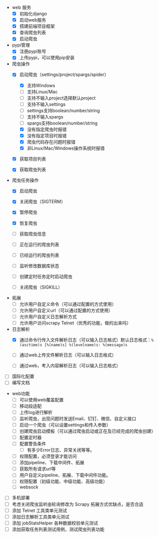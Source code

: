 - web 服务
    - [x] 初始化django
    - [x] 启动web服务
    - [x] 搭建前端项目框架
    - [x] 查询爬虫列表
    - [x] 启动爬虫

- pypi管理
    - [x] 注册pypi账号
    - [x] 上传pypi，可以使用pip安装    

- 爬虫操作
    - [x] 启动爬虫（settings/project/spargs/spider）
        - [x] 支持Windows
        - [ ] 支持Linux/Mac
        - [ ] 支持不输入project选择默认project
        - [ ] 支持不输入settings
        - [ ] settings支持boolean/number/string
        - [ ] 支持不输入spargs
        - [ ] spargs支持boolean/number/string
        - [x] 没有指定爬虫时报错
        - [x] 没有指定项目时报错
        - [x] 爬虫代码存在问题时报错
        - [x] 非Linux/Mac/Windows操作系统时报错
    - [x] 获取项目列表
    - [x] 获取爬虫列表


- 爬虫任务操作
    - [x] 启动爬虫
    - [x] 关闭爬虫（SIGTERM）
    - [x] 暂停爬虫
    - [x] 恢复爬虫
    - [ ] 获取爬虫信息
    - [ ] 正在运行的爬虫列表
    - [ ] 已经运行的爬虫列表
    - [ ] 监听修改数据库状态
    - [ ] 创建定时任务定时启动爬虫
    - [ ] 关闭爬虫（SIGKILL）
    
    
- 拓展
    - [ ] 允许用户自定义命令（可以通过配置的方式使用）
    - [ ] 允许用户自定义url（可以通过配置的方式使用）
    - [ ] 允许用户自定义日志解析方式
    - [ ] 允许用户访问scrapy Telnet（优秀的功能，做的出来吗）
    
- 日志解析
    - [x] 通过命令行传入文件解析日志（可以输入日志格式）默认日志格式：`%(asctime)s [%(name)s] %(levelname)s: %(message)s`
    - [ ] 通过web上传文件解析日志（可以输入日志格式）
    - [ ] 通过web，考入内容解析日志（可以输入日志格式）
     
    
- [ ] 国际化配置
- [ ] 编写文档
- web功能
    - [ ] 可以使用web覆盖配置
    - [ ] 移动段适配
    - [ ] 上传log进行解析
    - [ ] 监听爬虫，出现问题时发送Email、钉钉、微信、自定义接口
    - [ ] 启动一个爬虫（可以设置settings和传入参数）
    - [ ] 创建爬虫启动模板（可以通过爬虫启动或正在及已经完成的爬虫创建）
    - [ ] 配置定时器
    - [ ] 配置警告条件
        - [ ] 有多少Error日志、异常关闭等等。 
    - [ ] 权限配置，必须登录才能访问
    - [ ] 添加pipeline、下载中间件、拓展
    - [ ] 获取所有请求url等
    - [ ] 用户自定义pipeline、拓展、下载中间件功能。
    - [ ] 权限配置（初级功能、中级功能、高级功能）
    - [ ] websock   
    
- [ ] 多机部署
- [ ] 考虑关闭爬虫监听由轮询修改为 Scrapy 拓展方式优缺点，是否合适
- [ ] 添加 Telnet 工具类单元测试
- [ ] 添加日志解析工具类单元测试
- [ ] 添加 jobStatsHelper 各种数据校验单元测试
- [ ] 添加获取任务列表测试用例，测试爬虫列表功能

